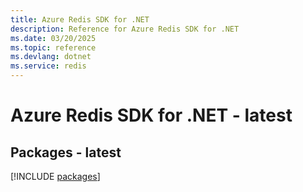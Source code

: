 ```yaml
---
title: Azure Redis SDK for .NET
description: Reference for Azure Redis SDK for .NET
ms.date: 03/20/2025
ms.topic: reference
ms.devlang: dotnet
ms.service: redis
---
```

# Azure Redis SDK for .NET - latest
## Packages - latest
[!INCLUDE [packages](redis-index.md)]